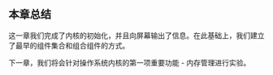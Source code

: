 ## 本章总结



这一章我们完成了内核的初始化，并且向屏幕输出了信息。在此基础上，我们建立了最早的组件集合和组合组件的方式。

下一章，我们将会针对操作系统内核的第一项重要功能 - 内存管理进行实验。
